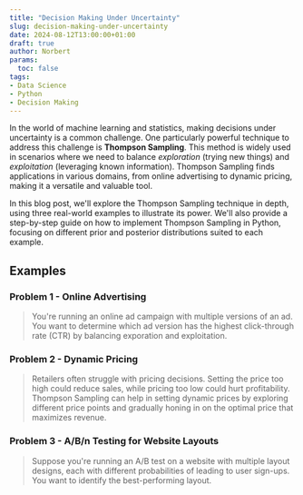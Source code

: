 ```yaml
---
title: "Decision Making Under Uncertainty"
slug: decision-making-under-uncertainty
date: 2024-08-12T13:00:00+01:00
draft: true
author: Norbert
params:
  toc: false
tags:
- Data Science
- Python
- Decision Making
---
```

In the world of machine learning and statistics, making decisions under uncertainty is a common challenge. One particularly powerful technique to address this challenge is **Thompson Sampling**. This method is widely used in scenarios where we need to balance _exploration_ (trying new things) and _exploitation_ (leveraging known information). Thompson Sampling finds applications in various domains, from online advertising to dynamic pricing, making it a versatile and valuable tool.

In this blog post, we'll explore the Thompson Sampling technique in depth, using three real-world examples to illustrate its power. We'll also provide a step-by-step guide on how to implement Thompson Sampling in Python, focusing on different prior and posterior distributions suited to each example.

## Examples
### Problem 1 - Online Advertising
> You're running an online ad campaign with multiple versions of an ad. You want to determine which ad version has the highest click-through rate (CTR) by balancing exporation and exploitation.

### Problem 2 - Dynamic Pricing
> Retailers often struggle with pricing decisions. Setting the price too high could reduce sales, while pricing too low could hurt profitability. Thompson Sampling can help in setting dynamic prices by exploring different price points and gradually honing in on the optimal price that maximizes revenue.

### Problem 3 - A/B/n Testing for Website Layouts
> Suppose you're running an A/B test on a website with multiple layout designs, each with different probabilities of leading to user sign-ups. You want to identify the best-performing layout.
